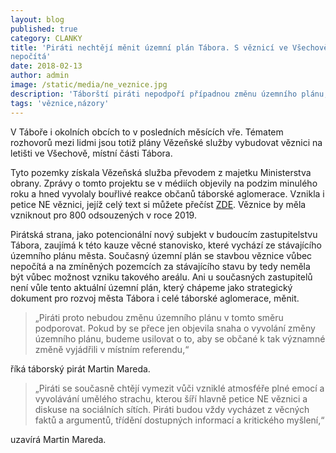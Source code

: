 ```yaml
---
layout: blog
published: true
category: CLANKY
title: 'Piráti nechtějí měnit územní plán Tábora. S věznicí ve Všechově se v něm
nepočítá'
date: 2018-02-13
author: admin
image: /static/media/ne_veznice.jpg
description: 'Táborští piráti nepodpoří případnou změnu územního plánu, potažmo uvažovanou věznici na Všechově'
tags: 'věznice,názory'
---
```


V Táboře i okolních obcích to v posledních měsících vře.
Tématem rozhovorů mezi lidmi jsou totiž plány Vězeňské služby vybudovat věznici na letišti ve Všechově, místní části Tábora.

Tyto pozemky získala Vězeňská služba převodem z majetku Ministerstva obrany.
Zprávy o tomto projektu se v médiích objevily na podzim minulého roku a hned vyvolaly bouřlivé reakce občanů táborské aglomerace.
Vznikla i petice NE věznici, jejíž celý text si můžete přečíst [ZDE](https://docs.google.com/document/d/1qwDsU4sWsT5EM3htCm5L3S6fuUxZBF_D7LKl8RvAv2A).
Věznice by měla vzniknout pro 800 odsouzených v roce 2019.

Pirátská strana, jako potencionální nový subjekt v budoucím zastupitelstvu Tábora, zaujímá k této kauze věcné stanovisko, které vychází ze stávajícího územního plánu města.
Současný územní plán se stavbou věznice vůbec nepočítá a na zmíněných pozemcích za stávajícího stavu by tedy neměla být vůbec možnost vzniku takového areálu.
Ani u současných zastupitelů není vůle tento aktuální územní plán, který chápeme jako strategický dokument pro rozvoj města Tábora i celé táborské aglomerace, měnit.

> „Piráti proto nebudou změnu územního plánu v tomto směru podporovat.
Pokud by se přece jen objevila snaha o vyvolání změny územního plánu, budeme usilovat o to, aby se občané k tak významné změně vyjádřili v místním referendu,“

říká táborský pirát Martin Mareda.

> „Piráti se současně chtějí vymezit vůči vzniklé atmosféře plné emocí a vyvolávání umělého strachu, kterou šíří hlavně petice NE věznici a diskuse na sociálních sítích.
Piráti budou vždy vycházet z věcných faktů a argumentů, třídění dostupných informací a kritického myšlení,“

uzavírá Martin Mareda.
